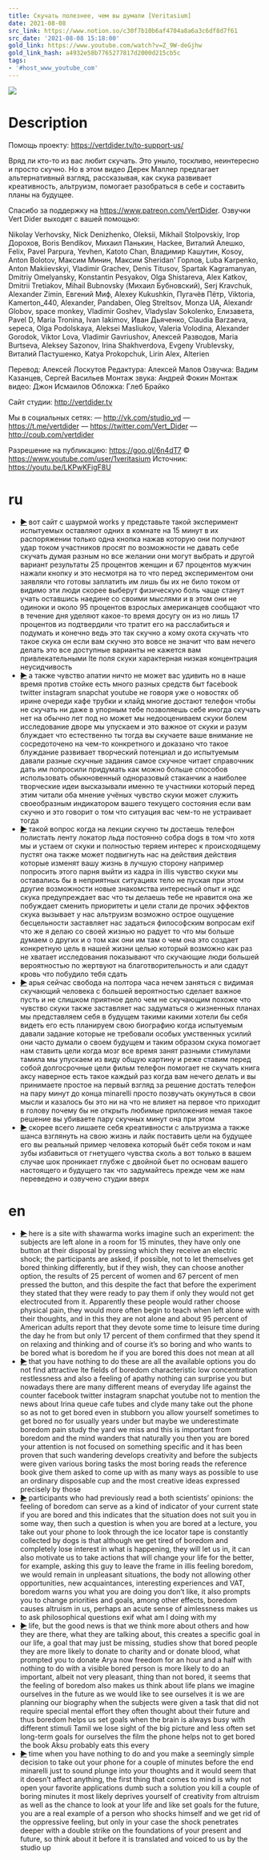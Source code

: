 ```yaml
---
title: Скучать полезнее, чем вы думали [Veritasium]
date: 2021-08-08
src_link: https://www.notion.so/c30f7b10b6af4704a8a6a3c6df8d7f61
src_date: '2021-08-08 15:18:00'
gold_link: https://www.youtube.com/watch?v=Z_9W-deGjhw
gold_link_hash: a4932e58b7765277817d2000d215cb5c
tags:
- '#host_www_youtube_com'
---
```


![](https://www.youtube.com/watch?v=Z_9W-deGjhw) 
# Description 
Помощь проекту: https://vertdider.tv/to-support-us/

Вряд ли кто-то из вас любит скучать. Это уныло, тоскливо, неинтересно и просто скучно. Но в этом видео Дерек Маллер предлагает альтернативный взгляд, рассказывая, как скука развивает креативность, альтруизм, помогает разобраться в себе и составить планы на будущее.

Спасибо за поддержку на https://www.patreon.com/VertDider. 
Озвучки Vert Dider выходят с вашей помощью: 

Nikolay Verhovsky, Nick Denizhenko, Oleksii, Mikhail Stolpovskiy, Ігор Дорохов, Boris Bendikov, Михаил Панькин, Hackee, Виталий Алешко, Felix, Pavel Parpura, Yevhen, Katoto Chan, Владимир Кашутин, Kosoy, Anton Bolotov, Максим Минин, Максим Sheridan' Горлов, Luba Karpenko, Anton Makiievskyi, Vladimir Grachev, Denis Titusov, Spartak Kagramanyan, Dmitriy Omelyansky, Konstantin Pesyakov, Olga Shistareva, Alex Katkov, Dmitrii Tretiakov, Mihail Bubnovsky (Михаил Бубновский), Serj Kravchuk, Alexander Zimin, Евгений Миф, Alexey Kukushkin, Пугачёв Пётр, Viktoria, Kamerton_440, Alexander, Pandaben, Oleg Streltsov, Monza UA, Alexandr Globov, space monkey, Vladimir Goshev, Vladyslav Sokolenko, Елизавета, Pavel D, Maria Tronina, Ivan Iakimov, Иван Дьяченко, Claudia Barzaeva, sepeca, Olga Podolskaya, Aleksei Masliukov, Valeria Volodina, Alexander Gorodok, Viktor Lova, Vladimir Gavriushov, Алексей Разводов, Maria Burtseva, Aleksey Sazonov, Irina Shakhverdova, Evgeny Vrublevsky, Виталий Пастушенко, Katya Prokopchuk, Lirin Alex, Alterien

Перевод: Алексей Лоскутов
Редактура: Алексей Малов
Озвучка: Вадим Казанцев, Сергей Васильев
Монтаж звука: Андрей Фокин
Монтаж видео: Джон Исмаилов
Обложка: Глеб Брайко

Сайт студии: http://vertdider.tv

Мы в социальных сетях:
— http://vk.com/studio_vd
— https://t.me/vertdider
— https://twitter.com/Vert_Dider
— http://coub.com/vertdider

Разрешение на публикацию: https://goo.gl/6n4dT7
© https://www.youtube.com/user/1veritasium
Источник: https://youtu.be/LKPwKFigF8U
# ru
 - ~~[▶](https://www.youtube.com/watch?v=Z_9W-deGjhw&t=0)~~  вот сайт с шаурмой works у представьте такой эксперимент испытуемых оставляют одних в комнате на 15 минут в их распоряжении только одна кнопка нажав которую они получают удар током участников просят по возможности не давать себе скучать думая разным но все желании они могут выбрать и другой вариант результаты 25 процентов женщин и 67 процентов мужчин нажали кнопку и это несмотря на то что перед экспериментом они заявляли что готовы заплатить им лишь бы их не било током от видимо эти люди скорее выберут физическую боль чаще станут учать оставшись наедине со своими мыслями и в этом они не одиноки и около 95 процентов взрослых американцев сообщают что в течение дня уделяют какое-то время досугу он из но лишь 17 процентов из подтвердили что тратит его на расслабиться и подумать и конечно ведь это так скучно а кому охота скучать что такое скука он если вам скучно это вовсе не значит что вам нечего делать это все доступные варианты не кажется вам привлекательными lte поля скуки характерная низкая концентрация неусидчивость 
 - ~~[▶](https://www.youtube.com/watch?v=Z_9W-deGjhw&t=87)~~  а также чувство апатии ничто не может вас удивить но в наше время против стойке есть много разных средств быт facebook twitter instagram snapchat youtube не говоря уже о новостях об ирине очереди кафе трубки и клайд многие достают телефон чтобы не скучать ни даже в упорным тебе позволяешь себе иногда скучать нет на обычно лет под но может мы недооцениваем скуки болем исследование дворе мы упускаем и это важное от скуки и разум блуждает что естественно ты тогда вы скучаете ваше внимание не сосредоточено на чем-то конкретного и доказано что такое блуждание развивает творческий потенциал и до испытуемым давали разные скучные задания самое скучное читает справочник дать им попросили придумать как можно больше способов использовать обыкновенный одноразовый стаканчик а наиболее творческие идеи высказывали именно те участники который перед этим читали оба мнение учёных чувство скуки может служить своеобразным индикатором вашего текущего состояния если вам скучно и это говорит о том что ситуация вас чем-то не устраивает тогда 
 - ~~[▶](https://www.youtube.com/watch?v=Z_9W-deGjhw&t=181)~~  такой вопрос когда на лекции скучно ты достаешь телефон полистать ленту локатор льда постоянно собра dogs в том что хотя мы и устаем от скуки и полностью теряем интерес к происходящему пустят она также может подвигнуть нас на действия действия которые изменят вашу жизнь в лучшую сторону например попросить этого парня выйти из кадра in illis чувство скуки мы оставались бы в неприятных ситуациях тело не пуская при этом другие возможности новые знакомства интересный опыт и ндс скука предупреждает вас что ты делаешь тебе не нравится она же побуждает сменить приоритеты и цели стали де прочих эффектов скука вызывает у нас альтруизм возможно острое ощущение бесцельности заставляет нас задаться философским вопросам exif что же я делаю со своей жизнью но радует то что мы больше думаем о других и о том как они им там о чем она это создает конкретную цель в нашей жизни целью который возможно как раз не хватает исследования показывают что скучающие люди большей вероятностью по жертвуют на благотворительность и али сдадут кровь что побудило тебя сдать 
 - ~~[▶](https://www.youtube.com/watch?v=Z_9W-deGjhw&t=263)~~  арья сейчас свобода на полтора часа нечем заняться с видимая скучающий человека с большей вероятностью сделает важное пусть и не слишком приятное дело чем не скучающим похоже что чувство скуки также заставляет нас задуматься о жизненных планах мы представляем себя в будущем такими какими хотели бы себя видеть его есть планируем свою биографию когда испытуемым давали задание которые не требовали особых умственных усилий они часто думали о своем будущем и таким образом скука помогает нам ставить цели когда мозг все время занят разными стимулами тамила мы упускаем из виду общую картину и реже ставим перед собой долгосрочные цели фильм телефон помогает не скучать книга аксу наверное есть такое каждый раз когда вам нечего делать и вы принимаете простое на первый взгляд за решение достать телефон на пару минут до конца minarelli просто позвучать окунуться в свои мысли и казалось бы это ни на что не влияет на первое что приходит в голову почему бы не открыть любимые приложения немая такое решение вы убиваете пару скучных минут она при этом 
 - ~~[▶](https://www.youtube.com/watch?v=Z_9W-deGjhw&t=343)~~  скорее всего лишаете себя креативности с альтруизма а также шанса взглянуть на свою жизнь и лайк поставить цели на будущее его вы реальный пример человека который бьёт себя током и нам зубы избавиться от гнетущего чувства сколь а вот только в вашем случае шок проникает глубже с двойной бьет по основам вашего настоящего и будущего так что задумайтесь прежде чем же нам переведено и озвучено студии вверх 
# en
 - ~~[▶](https://www.youtube.com/watch?v=Z_9W-deGjhw&t=0)~~  here is a site with shawarma works imagine such an experiment: the subjects are left alone in a room for 15 minutes, they have only one button at their disposal by pressing which they receive an electric shock; the participants are asked, if possible, not to let themselves get bored thinking differently, but if they wish, they can choose another option, the results of 25 percent of women and 67 percent of men pressed the button, and this despite the fact that before the experiment they stated that they were ready to pay them if only they would not get electrocuted from it. Apparently these people would rather choose physical pain, they would more often begin to teach when left alone with their thoughts, and in this  they are not alone and about 95 percent of American adults report that they devote some time to leisure time during the day he from but only 17 percent of them confirmed that they spend it on relaxing and thinking and of course it’s so boring and who wants to be bored what is boredom he if  you are bored this does not mean at all 
 - ~~[▶](https://www.youtube.com/watch?v=Z_9W-deGjhw&t=75)~~  that you have nothing to do these are all the available options you do not find attractive lte fields of boredom characteristic low concentration restlessness and also a feeling of apathy nothing can surprise you but nowadays there are many different means of everyday life against the counter facebook twitter instagram snapchat youtube  not to mention the news about Irina queue cafe tubes and clyde many take out the phone so as not to get bored even in stubborn you allow yourself sometimes to get bored no for usually years under but maybe we underestimate boredom pain study the yard we miss and this is important from boredom and the mind wanders  that naturally you then you are bored your attention is not focused on something specific and it has been proven that such wandering develops creativity and before the subjects were given various boring tasks the most boring reads the reference book give them asked to come up with as many ways as possible to use an ordinary disposable cup and the most creative ideas  expressed precisely by those 
 - ~~[▶](https://www.youtube.com/watch?v=Z_9W-deGjhw&t=162)~~  participants who had previously read a both scientists’ opinions: the feeling of boredom can serve as a kind of indicator of your current state if you are bored and this indicates that the situation does not suit you in some way, then such a question is when you are bored at a lecture, you take out your phone to look through  the ice locator tape is constantly collected by dogs is that although we get tired of boredom and completely lose interest in what is happening, they will let us in, it can also motivate us to take actions that will change your life for the better, for example, asking this guy to leave the frame in illis feeling  boredom, we would remain in unpleasant situations, the body not allowing other opportunities, new acquaintances, interesting experiences and VAT, boredom warns you what you are doing you don’t like, it also prompts you to change priorities and goals, among other effects, boredom causes altruism in us, perhaps an acute sense of aimlessness makes  us to ask philosophical questions exif what am I doing with my 
 - ~~[▶](https://www.youtube.com/watch?v=Z_9W-deGjhw&t=238)~~  life, but the good news is that we think more about others and how they are there, what they are talking about, this creates a specific goal in our life, a goal that may just be missing, studies show that bored people  they are more likely to donate to charity and or donate blood, what prompted you to donate Arya now freedom for an hour and a half with nothing to do with a visible bored person is more likely to do an important, albeit not very pleasant, thing than not bored, it seems that the feeling of boredom also makes us think about  life plans we imagine ourselves in the future as we would like to see ourselves it is we are planning our biography when the subjects were given a task that did not require special mental effort they often thought about their future and thus boredom helps us set goals when the brain is always busy with different stimuli Tamil  we lose sight of the big picture and less often set long-term goals for ourselves the film the phone helps not to get bored the book Aksu probably eats this every 
 - ~~[▶](https://www.youtube.com/watch?v=Z_9W-deGjhw&t=318)~~  time when you have nothing to do and you make a seemingly simple decision to take out your phone for a couple of minutes before the end minarelli just to sound plunge into your thoughts and it would seem that it doesn’t affect anything, the first thing that comes to mind is why not open your favorite applications dumb such a solution you kill a couple of boring minutes it most likely deprives yourself of creativity from altruism as well as the chance to look at your life and like  set goals for the future, you are a real example of a person who shocks himself and we get rid of the oppressive feeling, but only in your case the shock penetrates deeper with a double strike on the foundations of your present and future, so think about it before it is translated and voiced to us by the studio  up
